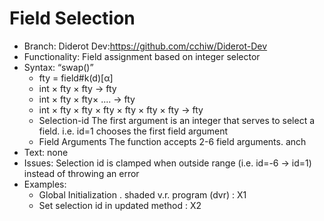 # Field Selection
* Branch: Diderot Dev:https://github.com/cchiw/Diderot-Dev
* Functionality: Field assignment based on integer selector 
* Syntax: “swap()”
    - fty = field#k(d)[α]
    - int × fty × fty → fty
    - int × fty × fty× .... → fty
    - int × fty × fty × fty × fty × fty × fty → fty
    - Selection-id The first argument is an integer that serves to select a field. i.e. id=1 chooses the first field argument 
    - Field Arguments The function accepts 2-6 field arguments. anch
* Text: none
* Issues: Selection id is clamped when outside range (i.e. id=-6 → id=1) instead of throwing an error 
* Examples: 
    - Global Initialization . shaded v.r. program (dvr)  : X1
    - Set selection id in updated method  : X2